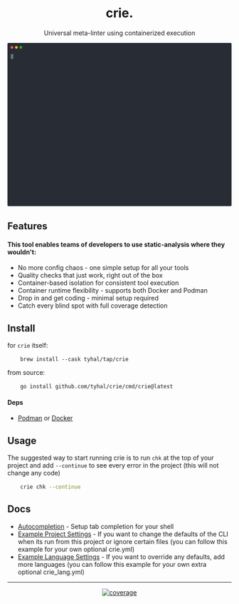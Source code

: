 <h1 align="center">
    crie.
</h1>
<p align="center">
    Universal meta-linter using containerized execution
</p>
<p align="center">
    <img src="https://raw.githubusercontent.com/tyhal/crie/main/doc/demo.svg?sanitize=true" width="572" alt="crie cli demo">
</p>

## Features

#### This tool enables teams of developers to use static-analysis where they wouldn't:

* No more config chaos - one simple setup for all your tools
* Quality checks that just work, right out of the box
* Container-based isolation for consistent tool execution
* Container runtime flexibility - supports both Docker and Podman
* Drop in and get coding - minimal setup required
* Catch every blind spot with full coverage detection

## Install

for `crie` itself:

```shell
    brew install --cask tyhal/tap/crie
```

from source:

```shell
    go install github.com/tyhal/crie/cmd/crie@latest
```

#### Deps

- [Podman](https://podman.io/docs/installation) or [Docker](https://docs.docker.com/get-started/get-docker/)

## Usage

The suggested way to start running crie is to run `chk` at the top of your project and add `--continue` to see every error in the project (this will not change any code)

```bash
    crie chk --continue
```

## Docs

* [Autocompletion](doc/completion.md) - Setup tab completion for your shell
* [Example Project Settings](doc/example_project.yaml) - If you want to change the defaults of the CLI when its run from this project or ignore certain files (you can follow this example for your own optional crie.yml)
* [Example Language Settings](doc/example_language_override.yml) - If you want to override any defaults, add more languages (you can follow this example for your own extra optional crie_lang.yml)

***

<div align="center">
    <a href="https://codecov.io/gh/tyhal/crie"> 
        <img alt="coverage" src="https://codecov.io/gh/tyhal/crie/graph/badge.svg?token=SSAG0W1TZB"/> 
    </a>
</div>
